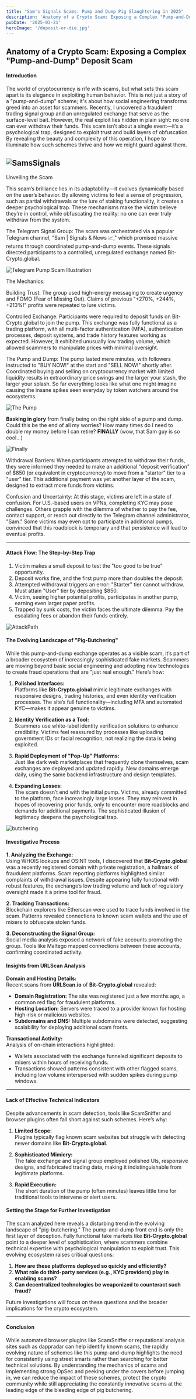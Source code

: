 ```yaml
---
title: "Sam's Signals Scams: Pump and Dump Pig Slaughtering in 2025"
description: 'Anatomy of a Crypto Scam: Exposing a Complex "Pump-and-Dump" Deposit Scam'
pubDate: '2025-03-21'
heroImage: '/deposit-or-die.jpg'
---
```







## Anatomy of a Crypto Scam: Exposing a Complex "Pump-and-Dump" Deposit Scam

#### Introduction
The world of cryptocurrency is rife with scams, but what sets this scam apart is its elegance in exploiting human behavior. This is not just a story of a "pump-and-dump" scheme; it's about how social engineering transforms greed into an asset for scammers. Recently, I uncovered a fraudulent trading signal group and an unregulated exchange that serve as the surface-level bait. However, the real exploit lies hidden in plain sight: no one can ever withdraw their funds. This scam isn’t about a single event—it’s a psychological trap, designed to exploit trust and build layers of obfuscation. By revealing the beauty and complexity of this operation, I hope to illuminate how such schemes thrive and how we might guard against them.

![SamsSignals](/SamScam.JPG)
---

Unveiling the Scam

This scam’s brilliance lies in its adaptability—it evolves dynamically based on the user’s behavior. By allowing victims to feel a sense of progression, such as partial withdrawals or the lure of staking functionality, it creates a deeper psychological trap. These mechanisms make the victim believe they’re in control, while obfuscating the reality: no one can ever truly withdraw from the system.

The Telegram Signal Group:
The scam was orchestrated via a popular Telegram channel, "Sam | Signals & News 📈," which promised massive returns through coordinated pump-and-dump events. These signals directed participants to a controlled, unregulated exchange named Bit-Crypto.global.

![Telegram Pump Scam Illustration](/telgrammio.jpg)

The Mechanics:

Building Trust:
The group used high-energy messaging to create urgency and FOMO (Fear of Missing Out). Claims of previous "+270%, +244%, +213%!" profits were repeated to lure victims.

Controlled Exchange:
Participants were required to deposit funds on Bit-Crypto.global to join the pump. This exchange was fully functional as a trading platform, with all multi-factor authentication (MFA), authentication processes, deposit systems, and trade history features working as expected. However, it exhibited unusually low trading volume, which allowed scammers to manipulate prices with minimal oversight.

The Pump and Dump:
The pump lasted mere minutes, with followers instructed to "BUY NOW!" at the start and "SELL NOW!" shortly after. Coordinated buying and selling on cryptocurrency market with limited liquidity results in extraordinary price swings and the larger your stash, the larger your splash.  So far everything looks like what one might imagine causing the insane spikes seen everyday by token watchers around the ecosystems.

![The Pump](/Pump_Dump.JPG)

**Basking in glory** from finally being on the right side of a pump and dump.  Could this be the end of all my worries?  How many times do I need to double my money before I can retire?  **FINALLY**  (wow, that Sam guy is so cool...)  

![Finally](/finally.jpg)

Withdrawal Barriers:
When participants attempted to withdraw their funds, they were informed they needed to make an additional "deposit verification" of $850 (or equivalent in cryptocurrency) to move from a "starter" tier to a "user" tier. This additional payment was yet another layer of the scam, designed to extract more funds from victims.

Confusion and Uncertainty:
At this stage, victims are left in a state of confusion. For U.S.-based users on VPNs, completing KYC may pose challenges. Others grapple with the dilemma of whether to pay the fee, contact support, or reach out directly to the Telegram channel administrator, "Sam." Some victims may even opt to participate in additional pumps, convinced that this roadblock is temporary and that persistence will lead to eventual profits.



---

#### Attack Flow: The Step-by-Step Trap

1. Victim makes a small deposit to test the "too good to be true" opportunity.
2. Deposit works fine, and the first pump more than doubles the deposit.
3. Attempted withdrawal triggers an error: "Starter" tier cannot withdraw. Must attain "User" tier by depositing $850.
4. Victim, seeing higher potential profits, participates in another pump, earning even larger paper profits.
5. Trapped by sunk costs, the victim faces the ultimate dilemma: Pay the escalating fees or abandon their funds entirely.

![AttackPath](/attackpath2.jpg)

#### The Evolving Landscape of "Pig-Butchering"

While this pump-and-dump exchange operates as a visible scam, it’s part of a broader ecosystem of increasingly sophisticated fake markets. Scammers are moving beyond basic social engineering and adopting new technologies to create fraud operations that are "just real enough." Here’s how:

1. **Polished Interfaces:**  
   Platforms like **Bit-Crypto.global** mimic legitimate exchanges with responsive designs, trading histories, and even identity verification processes. The site’s full functionality—including MFA and automated KYC—makes it appear genuine to victims.

2. **Identity Verification as a Tool:**  
   Scammers use white-label identity verification solutions to enhance credibility. Victims feel reassured by processes like uploading government IDs or facial recognition, not realizing the data is being exploited.

3. **Rapid Deployment of "Pop-Up" Platforms:**  
   Just like dark web marketplaces that frequently clone themselves, scam exchanges are deployed and updated rapidly. New domains emerge daily, using the same backend infrastructure and design templates.

4. **Expanding Losses:**  
   The scam doesn’t end with the initial pump. Victims, already committed to the platform, face increasingly large losses. They may reinvest in hopes of recovering prior funds, only to encounter more roadblocks and demands for additional payments. The sophisticated illusion of legitimacy deepens the psychological trap.

![butchering](/slaughterline.jpg)

#### Investigative Process

**1. Analyzing the Exchange:**  
Using WHOIS lookups and OSINT tools, I discovered that **Bit-Crypto.global** was a recently registered domain with private registration, a hallmark of fraudulent platforms. Scam reporting platforms highlighted similar complaints of withdrawal issues. Despite appearing fully functional with robust features, the exchange’s low trading volume and lack of regulatory oversight made it a prime tool for fraud.

**2. Tracking Transactions:**  
Blockchain explorers like Etherscan were used to trace funds involved in the scam. Patterns revealed connections to known scam wallets and the use of mixers to obfuscate stolen funds.

**3. Deconstructing the Signal Group:**  
Social media analysis exposed a network of fake accounts promoting the group. Tools like Maltego mapped connections between these accounts, confirming coordinated activity.

#### Insights from URLScan Analysis

**Domain and Hosting Details:**  
Recent scans from **URLScan.io** of **Bit-Crypto.global** revealed:
- **Domain Registration:** The site was registered just a few months ago, a common red flag for fraudulent platforms.
- **Hosting Location:** Servers were traced to a provider known for hosting high-risk or malicious websites.
- **Subdomains and DNS:** Multiple subdomains were detected, suggesting scalability for deploying additional scam fronts.

**Transactional Activity:**  
Analysis of on-chain interactions highlighted:
- Wallets associated with the exchange funneled significant deposits to mixers within hours of receiving funds.
- Transactions showed patterns consistent with other flagged scams, including low volume interspersed with sudden spikes during pump windows.

---

#### Lack of Effective Technical Indicators

Despite advancements in scam detection, tools like ScamSniffer and browser plugins often fall short against such schemes. Here’s why:

1. **Limited Scope:**  
   Plugins typically flag known scam websites but struggle with detecting newer domains like **Bit-Crypto.global**.

2. **Sophisticated Mimicry:**  
   The fake exchange and signal group employed polished UIs, responsive designs, and fabricated trading data, making it indistinguishable from legitimate platforms.

3. **Rapid Execution:**  
   The short duration of the pump (often minutes) leaves little time for traditional tools to intervene or alert users.


#### Setting the Stage for Further Investigation

The scam analyzed here reveals a disturbing trend in the evolving landscape of "pig-butchering." The pump-and-dump front end is only the first layer of deception. Fully functional fake markets like **Bit-Crypto.global** point to a deeper level of sophistication, where scammers combine technical expertise with psychological manipulation to exploit trust. This evolving ecosystem raises critical questions:

1. **How are these platforms deployed so quickly and efficiently?**  
2. **What role do third-party services (e.g., KYC providers) play in enabling scams?**  
3. **Can decentralized technologies be weaponized to counteract such fraud?**

Future investigations will focus on these questions and the broader implications for the crypto ecosystem.

---

#### Conclusion

While automated browser plugins like ScamSniffer or reputational analysis sites such as dappradar can help identify known scams, the rapidly evolving nature of schemes like this pump-and-dump highlights the need for consistently using street smarts rather than searching for better technical solutions. By understanding the mechanics of scams and implementing strong OpSec and peeking under the covers before jumping in, we can reduce the impact of these schemes, protect the crypto community while still appreciating the constantly innovative scams at the leading edge of the bleeding edge of pig butchering. 
